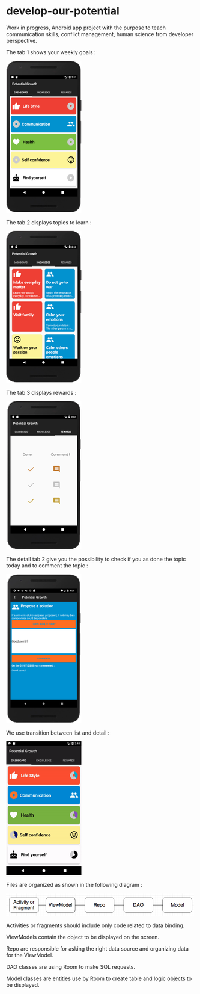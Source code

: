 # develop-our-potential
Work in progress, Android app project with the purpose to teach communication skills, conflict management, human science from developer perspective.

The tab 1 shows your weekly goals : 

<img width="200" alt="example" src="cap1.1.png"/>

The tab 2 displays topics to learn : 

<img width="200" alt="example" src="cap2.1.png"/>

The tab 3 displays rewards : 

<img width="200" alt="example" src="cap4.png"/>

The detail tab 2 give you the possibility to check if you as done the topic today and to comment the topic : 

<img width="200" alt="example" src="cap3.png"/>

We use transition between list and detail :

<img width="200" alt="example" src="cap5.gif"/>

Files are organized as shown in the following diagram :

<img width="500" alt="diagram" src="diagram.png"/>

Activities or fragments should include only code related to data binding.

ViewModels contain the object to be displayed on the screen.

Repo are responsible for asking the right data source and organizing data for the ViewModel.

DAO classes are using Room to make SQL requests.

Model classes are entities use by Room to create table and logic objects to be displayed.